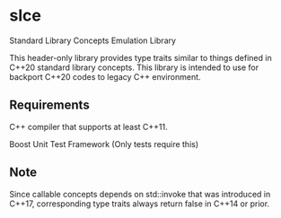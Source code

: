 # slce
Standard Library Concepts Emulation Library

This header-only library provides type traits similar to things defined in C++20 standard library concepts.
This library is intended to use for backport C++20 codes to legacy C++ environment.

## Requirements

C++ compiler that supports at least C++11.

Boost Unit Test Framework (Only tests require this)

## Note

Since callable concepts depends on std::invoke that was introduced in C++17, corresponding type traits always return false in C++14 or prior.

